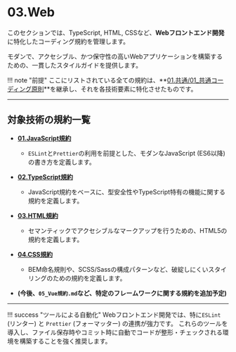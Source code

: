 # 03.Web

このセクションでは、TypeScript, HTML, CSSなど、**Webフロントエンド開発**に特化したコーディング規約を管理します。

モダンで、アクセシブル、かつ保守性の高いWebアプリケーションを構築するための、一貫したスタイルガイドを提供します。

!!! note "前提"
    ここにリストされている全ての規約は、**[01.共通/01_共通コーディング原則](../../01_共通/01_共通コーディング原則.md)**を継承し、それを各技術要素に特化させたものです。

---

## 対象技術の規約一覧

*   **[01.JavaScript規約](./01_JavaScript規約.md)**
    *   `ESLint`と`Prettier`の利用を前提とした、モダンなJavaScript (ES6以降) の書き方を定義します。

*   **[02.TypeScript規約](./02_TypeScript規約.md)**
    *   JavaScript規約をベースに、型安全性やTypeScript特有の機能に関する規約を定義します。

*   **[03.HTML規約](./03_HTML規約.md)**
    *   セマンティックでアクセシブルなマークアップを行うための、HTML5の規約を定義します。

*   **[04.CSS規約](./04_CSS規約.md)**
    *   BEM命名規則や、SCSS/Sassの構成パターンなど、破綻しにくいスタイリングのための規約を定義します。

*   **(今後、`05_Vue規約.md`など、特定のフレームワークに関する規約を追加予定)**

---

!!! success "ツールによる自動化"
    Webフロントエンド開発では、特に`ESLint` (リンター) と `Prettier` (フォーマッター) の連携が強力です。
    これらのツールを導入し、ファイル保存時やコミット時に自動でコードが整形・チェックされる環境を構築することを強く推奨します。
    